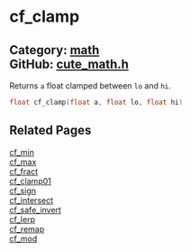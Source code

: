 [//]: # (This file is automatically generated by Cute Framework's docs parser.)
[//]: # (Do not edit this file by hand!)
[//]: # (See: https://github.com/RandyGaul/cute_framework/blob/master/samples/docs_parser.cpp)
[](../header.md ':include')

# cf_clamp

Category: [math](/api_reference?id=math)  
GitHub: [cute_math.h](https://github.com/RandyGaul/cute_framework/blob/master/include/cute_math.h)  
---

Returns `a` float clamped between `lo` and `hi`.

```cpp
float cf_clamp(float a, float lo, float hi)
```

## Related Pages

[cf_min](/math/cf_min.md)  
[cf_max](/math/cf_max.md)  
[cf_fract](/math/cf_fract.md)  
[cf_clamp01](/math/cf_clamp01.md)  
[cf_sign](/math/cf_sign.md)  
[cf_intersect](/math/cf_intersect.md)  
[cf_safe_invert](/math/cf_safe_invert.md)  
[cf_lerp](/math/cf_lerp.md)  
[cf_remap](/math/cf_remap.md)  
[cf_mod](/math/cf_mod.md)  
